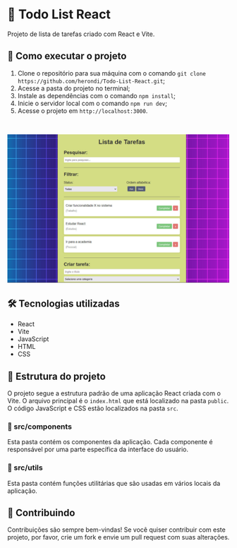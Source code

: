 # 📝 Todo List React

Projeto de lista de tarefas criado com React e Vite.

## 🚀 Como executar o projeto

1. Clone o repositório para sua máquina com o comando `git clone https://github.com/herondi/Todo-List-React.git`;
2. Acesse a pasta do projeto no terminal;
3. Instale as dependências com o comando `npm install`;
4. Inicie o servidor local com o comando `npm run dev`;
5. Acesse o projeto em `http://localhost:3000`.

<br>

![Imagem do projeto](https://github.com/herondi/Todo-List-React/blob/master/src/img/WhatsApp%20Image%202023-06-25%20at%2011.15.47.jpeg)

## 🛠️ Tecnologias utilizadas

- React
- Vite
- JavaScript
- HTML
- CSS

## 📂 Estrutura do projeto

O projeto segue a estrutura padrão de uma aplicação React criada com o Vite. O arquivo principal é o `index.html` que está localizado na pasta `public`. O código JavaScript e CSS estão localizados na pasta `src`.

### 📁 src/components

Esta pasta contém os componentes da aplicação. Cada componente é responsável por uma parte específica da interface do usuário.

### 📁 src/utils

Esta pasta contém funções utilitárias que são usadas em vários locais da aplicação.

## 🤝 Contribuindo

Contribuições são sempre bem-vindas! Se você quiser contribuir com este projeto, por favor, crie um fork e envie um pull request com suas alterações.
